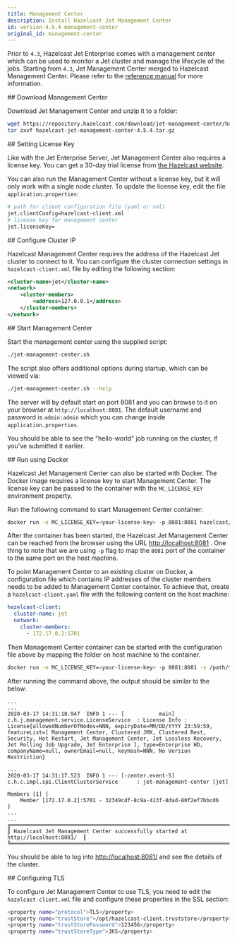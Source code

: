 ```yaml
---
title: Management Center
description: Install Hazelcast Jet Management Center
id: version-4.5.4-management-center
original_id: management-center
---
```


Prior to `4.3`, Hazelcast Jet Enterprise comes with a management center
which can be used to monitor a Jet cluster and manage the lifecycle of
the jobs. Starting from `4.3`, Jet Management Center merged to
Hazelcast Management Center. Please refer to the
[reference manual](https://docs.hazelcast.org/docs/management-center/latest/manual/html/index.html)
for more information.

## Download Management Center

Download Jet Management Center and unzip it to a folder:

```bash
wget https://repository.hazelcast.com/download/jet-management-center/hazelcast-jet-management-center-4.5.4.tar.gz
tar zxvf hazelcast-jet-management-center-4.5.4.tar.gz
```

## Setting License Key

Like with the Jet Enterprise Server, Jet Management Center also requires
a license key. You can get a 30-day trial license from
[the Hazelcast website](https://hazelcast.com/download).

You can also run the Management Center without a license key,
but it will only work with a single node cluster. To update the license
key, edit the file `application.properties`:

```bash
# path for client configuration file (yaml or xml)
jet.clientConfig=hazelcast-client.xml
# license key for management center
jet.licenseKey=
```

## Configure Cluster IP

Hazelcast Management Center requires the address of the Hazelcast Jet
cluster to connect to it. You can configure the cluster connection
settings in `hazelcast-client.xml` file by editing the following
section:

```xml
<cluster-name>jet</cluster-name>
<network>
    <cluster-members>
        <address>127.0.0.1</address>
    </cluster-members>
</network>
```

## Start Management Center

Start the management center using the supplied script:

```bash
./jet-management-center.sh
```

The script also offers additional options during startup, which can be
viewed via:

```bash
./jet-management-center.sh --help
```

The server will by default start on port 8081 and you can browse to it
on your browser at `http://localhost:8081`. The default username and
password is `admin:admin` which you can change inside
`application.properties`.

You should be able to see the "hello-world" job running on the cluster,
if you've submitted it earlier.

## Run using Docker

Hazelcast Jet Management Center can also be started with Docker.
The Docker image requires a license key to start Management Center.
The license key can be passed to the container with the `MC_LICENSE_KEY`
 environment property.

Run the following command to start Management Center container:

```bash
docker run -e MC_LICENSE_KEY=<your-license-key> -p 8081:8081 hazelcast/hazelcast-jet-management-center
```

After the container has been started, the Hazelcast Jet Management
Center can be reached from the  browser using the URL <http://localhost:8081>
. One thing to note that we are using `-p` flag to map the `8081` port
of the container to the same port on the host machine.

To point Management Center to an existing cluster on Docker, a
configuration file which contains IP addresses of the cluster members
needs to be added to Management Center container. To achieve that,
create a `hazelcast-client.yaml` file with the following content on the
host machine:

```yaml
hazelcast-client:
  cluster-name: jet
  network:
    cluster-members:
      - 172.17.0.2:5701
```

Then Management Center container can be started with the configuration
file above by mapping the folder on host machine to the container.

```bash
docker run -e MC_LICENSE_KEY=<your-license-key> -p 8081:8081 -v /path/to/hazelcast-client.yaml:/conf/hazelcast-client.yaml -e MC_CLIENT_CONFIG=/conf/hazelcast-client.yaml hazelcast/hazelcast-jet-management-center
```

After running the command above, the output should be similar to the
below:

```log
...
...
2020-03-17 14:31:18.947  INFO 1 --- [           main] c.h.j.management.service.LicenseService  : License Info : License{allowedNumberOfNodes=NNN, expiryDate=MM/DD/YYYY 23:59:59, featureList=[ Management Center, Clustered JMX, Clustered Rest, Security, Hot Restart, Jet Management Center, Jet Lossless Recovery, Jet Rolling Job Upgrade, Jet Enterprise ], type=Enterprise HD, companyName=null, ownerEmail=null, keyHash=NNN, No Version Restriction}

...
2020-03-17 14:31:17.523  INFO 1 --- [-center.event-5] c.h.c.impl.spi.ClientClusterService      : jet-management-center [jet]

Members [1] {
    Member [172.17.0.2]:5701 - 32349cdf-8c9a-413f-8dad-80f2ef7bbcd6
}
...
...
╔═════════════════════════════════════════════════════════════════════════════════╗
║ Hazelcast Jet Management Center successfully started at http://localhost:8081/  ║
╚═════════════════════════════════════════════════════════════════════════════════╝

````

You should be able to log into <http://localhost:8081/> and see the
details of the cluster.

## Configuring TLS

To configure Jet Management Center to use TLS, you need to edit the
`hazelcast-client.xml` file and configure these properties in the SSL
section:

```bash
<property name="protocol">TLS</property>
<property name="trustStore">/opt/hazelcast-client.truststore</property>
<property name="trustStorePassword">123456</property>
<property name="trustStoreType">JKS</property>
```
